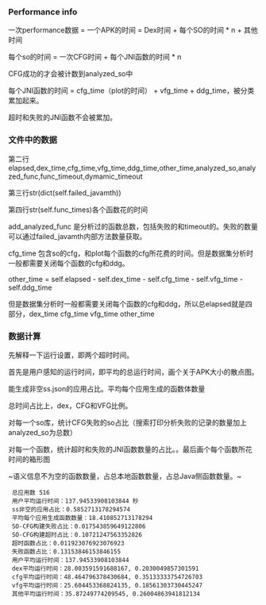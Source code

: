 
### Performance info

一次performance数据 = 一个APK的时间 = Dex时间 + 每个SO的时间 * n + 其他时间

每个so的时间 = 一次CFG时间 + 每个JNI函数的时间 * n

CFG成功的才会被计数到analyzed_so中

每个JNI函数的时间 = cfg_time（plot的时间） + vfg_time + ddg_time，被分类累加起来。

超时和失败的JNI函数不会被累加。

### 文件中的数据

第二行elapsed,dex_time,cfg_time,vfg_time,ddg_time,other_time,analyzed_so,analyzed_func,func_timeout,dymamic_timeout

第三行str(dict(self.failed_javamth))

第四行str(self.func_times)各个函数花的时间

add_analyzed_func 是分析过的函数总数，包括失败的和timeout的。失败的数量可以通过failed_javamth内部方法数量获取。

cfg_time 包含so的cfg，和plot每个函数的cfg所花费的时间。但是数据集分析时一般都需要关闭每个函数的cfg和ddg。

other_time = self.elapsed - self.dex_time - self.cfg_time - self.vfg_time - self.ddg_time

但是数据集分析时一般都需要关闭每个函数的cfg和ddg，所以总elapsed就是四部分，dex_time cfg_time vfg_time other_time

### 数据计算

先解释一下运行设置，即两个超时时间。

首先是用户感知的运行时间，即平均的总运行时间，画个关于APK大小的散点图。

能生成非空ss.json的应用占比。平均每个应用生成的函数体数量

总时间占比上，dex，CFG和VFG比例。

对每一个so库，统计CFG失败的so占比（搜索打印分析失败的记录的数量加上analyzed_so为总数）

对每一个函数，统计超时和失败的JNI函数数量的占比。。最后画个每个函数所花时间的箱形图

~语义信息不为空的函数数量，占总本地函数数量，占总Java侧函数数量。~
```
 总应用数 516
 用户平均运行时间：137.94533908103844 秒
 ss非空的应用占比：0.5852713178294574 
 平均每个应用生成函数数量：18.410852713178294 
 SO-CFG构建失败占比：0.017543859649122806
 SO-CFG构建超时占比：0.10721247563352826
 超时函数占比：0.011923076923076923
 失败函数占比：0.13153846153846155
 用户平均运行时间：137.94533908103844
 dex平均运行时间：28.003591591688167, 0.2030049857301591
 cfg平均运行时间：48.464796378430684, 0.35133333754726703
 vfg平均运行时间：25.604453368824135, 0.18561303730445247
 其他平均运行时间：35.87249774209545, 0.26004863941812134
```